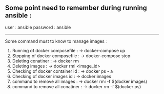 Some point need to remember during running ansible :
-----------------
user : ansible
password : ansible

-----------------
Some command must to know to manage images :

1. Running of docker composefile : ->
          docker-compose up
2. Stopping of docker composefile : ->
          docker-compose stop
3. Deleting conatiner  : ->
          docker rm <conatiner id>
4. Deleting images : ->
          docker rmi <image_id>
5. Checking of docker container id : ->
          docker ps - a
6. Checking of docker images id : ->
          docker images
7. command to remove all images : ->
          docker rmi -f $(docker images)
8. command to remove all conatiner : ->
          docker rm -f $(docker ps)
